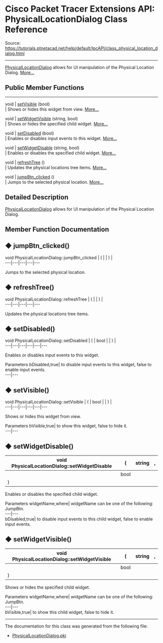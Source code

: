 # Cisco Packet Tracer Extensions API: PhysicalLocationDialog Class Reference

Source: https://tutorials.ptnetacad.net/help/default/IpcAPI/class_physical_location_dialog.html

---

[PhysicalLocationDialog](class_physical_location_dialog.html "PhysicalLocationDialog allows for UI manipulation of the Physical Location Dialog.") allows for UI manipulation of the Physical Location Dialog. [More...](class_physical_location_dialog.html#details)

##  Public Member Functions  
  
---  
void | [setVisible](class_physical_location_dialog.html#a5b6a7417fab5ce47185e5fc998cd8010) (bool)  
| Shows or hides this widget from view. [More...](class_physical_location_dialog.html#a5b6a7417fab5ce47185e5fc998cd8010)  
  
void | [setWidgetVisible](class_physical_location_dialog.html#ab0e21a99322b9034bbac600f0dbaf347) (string, bool)  
| Shows or hides the specified child widget. [More...](class_physical_location_dialog.html#ab0e21a99322b9034bbac600f0dbaf347)  
  
void | [setDisabled](class_physical_location_dialog.html#a5e2445a06ab4a491f176c166bcceec42) (bool)  
| Enables or disables input events to this widget. [More...](class_physical_location_dialog.html#a5e2445a06ab4a491f176c166bcceec42)  
  
void | [setWidgetDisable](class_physical_location_dialog.html#a2dead71b0da3a921388e7221dc4d99ce) (string, bool)  
| Enables or disables the specified child widget. [More...](class_physical_location_dialog.html#a2dead71b0da3a921388e7221dc4d99ce)  
  
void | [refreshTree](class_physical_location_dialog.html#a0a70560781afc983954dc74675c47435) ()  
| Updates the physical locations tree items. [More...](class_physical_location_dialog.html#a0a70560781afc983954dc74675c47435)  
  
void | [jumpBtn_clicked](class_physical_location_dialog.html#ac275bfe7c1c31f25a2e738141dc4a736) ()  
| Jumps to the selected physical location. [More...](class_physical_location_dialog.html#ac275bfe7c1c31f25a2e738141dc4a736)  
  
  
## Detailed Description

[PhysicalLocationDialog](class_physical_location_dialog.html "PhysicalLocationDialog allows for UI manipulation of the Physical Location Dialog.") allows for UI manipulation of the Physical Location Dialog. 

## Member Function Documentation

## ◆ jumpBtn_clicked()

void PhysicalLocationDialog::jumpBtn_clicked  | ( | | ) |   
---|---|---|---|---  
  
Jumps to the selected physical location. 

## ◆ refreshTree()

void PhysicalLocationDialog::refreshTree  | ( | | ) |   
---|---|---|---|---  
  
Updates the physical locations tree items. 

## ◆ setDisabled()

void PhysicalLocationDialog::setDisabled  | ( | bool  | | ) |   
---|---|---|---|---|---  
  
Enables or disables input events to this widget. 

Parameters
     bDisabled,true| to disable input events to this widget, false to enable input events.   
---|---  
  
## ◆ setVisible()

void PhysicalLocationDialog::setVisible  | ( | bool  | | ) |   
---|---|---|---|---|---  
  
Shows or hides this widget from view. 

Parameters
     bVisible,true| to show this widget, false to hide it.   
---|---  
  
## ◆ setWidgetDisable()

void PhysicalLocationDialog::setWidgetDisable  | ( | string  | ,   
---|---|---|---  
|  | bool  |   
| ) | |   
  
Enables or disables the specified child widget. 

Parameters
     widgetName,where| widgetName can be one of the following: JumpBtn.   
---|---  
bDisabled,true| to disable input events to this child widget, false to enable input events.   
  
## ◆ setWidgetVisible()

void PhysicalLocationDialog::setWidgetVisible  | ( | string  | ,   
---|---|---|---  
|  | bool  |   
| ) | |   
  
Shows or hides the specified child widget. 

Parameters
     widgetName,where| widgetName can be one of the following: JumpBtn.   
---|---  
bVisible,true| to show this child widget, false to hide it.   
  
* * *

The documentation for this class was generated from the following file:

  * [PhysicalLocationDialog.pki](_physical_location_dialog_8pki.html)


